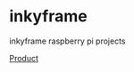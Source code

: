 # inkyframe
inkyframe raspberry pi projects

[Product](https://shop.pimoroni.com/en-us/products/inky-frame-5-7)


